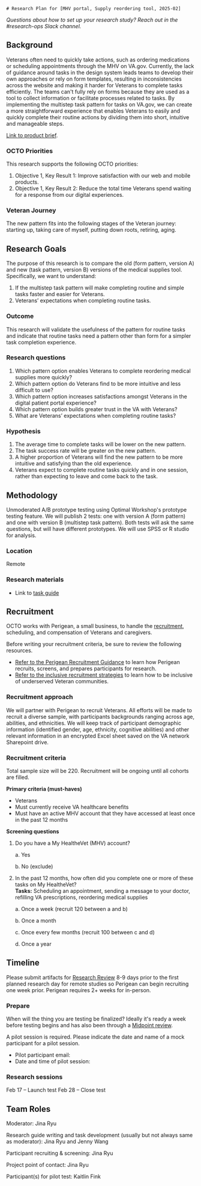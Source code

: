 
	# Research Plan for [MHV portal, Supply reordering tool, 2025-02]
*Questions about how to set up your research study? Reach out in the #research-ops Slack channel.* 

## Background
Veterans often need to quickly take actions, such as ordering medications or scheduling appointments through the MHV on VA.gov. Currently, the lack of guidance around tasks in the design system leads teams to develop their own approaches or rely on form templates, resulting in inconsistencies across the website and making it harder for Veterans to complete tasks efficiently. The teams can't fully rely on forms because they are used as a tool to collect information or facilitate processes related to tasks. By implementing the multistep task pattern for tasks on VA.gov, we can create a more straightforward experience that enables Veterans to easily and quickly complete their routine actions by dividing them into short, intuitive and manageable steps.  

[Link to product brief](https://github.com/department-of-veterans-affairs/va.gov-team/tree/master/products/health-care/supply-reordering-tool#medical-supplies-product-outlineoverview).

### OCTO Priorities 

This research supports the following OCTO priorities: 
1. Objective 1, Key Result 1: Improve satisfaction with our web and mobile products. 
2. Objective 1, Key Result 2: Reduce the total time Veterans spend waiting for a response from our digital experiences. 

### Veteran Journey
The new pattern fits into the following stages of the Veteran journey: starting up, taking care of myself, putting down roots, retiring, aging. 

## Research Goals	
The purpose of this research is to compare the old (form pattern, version A) and new (task pattern, version B) versions of the medical supplies tool. Specifically, we want to understand:  
1. If the multistep task pattern will make completing routine and simple tasks faster and easier for Veterans. 
2. Veterans’ expectations when completing routine tasks. 

### Outcome
This research will validate the usefulness of the pattern for routine tasks and indicate that routine tasks need a pattern other than form for a simpler task completion experience.    

### Research questions
1. Which pattern option enables Veterans to complete reordering medical supplies more quickly?  
2. Which pattern option do Veterans find to be more intuitive and less difficult to use? 
3. Which pattern option increases satisfactions amongst Veterans in the digital patient portal experience? 
4. Which pattern option builds greater trust in the VA with Veterans? 
5. What are Veterans’ expectations when completing routine tasks?  

### Hypothesis
1. The average time to complete tasks will be lower on the new pattern. 
2. The task success rate will be greater on the new pattern. 
3. A higher proportion of Veterans will find the new pattern to be more intuitive and satisfying than the old experience. 
4. Veterans expect to complete routine tasks quickly and in one session, rather than expecting to leave and come back to the task.  

## Methodology	
Unmoderated A/B prototype testing using Optimal Workshop's prototype testing feature. We will publish 2 tests: one with version A (form pattern) and one with version B (multistep task pattern). Both tests will ask the same questions, but will have different prototypes. We will use SPSS or R studio for analysis. 

### Location
Remote

### Research materials
- Link to [task guide](https://github.com/department-of-veterans-affairs/va.gov-team/blob/master/products/health-care/supply-reordering-tool/research/2025-02%20Multistep%20task%20pattern%20research/taskscript.md)
	
## Recruitment	

OCTO works with Perigean, a small business, to handle the [recruitment](https://veteranusability.us/), scheduling, and compensation of Veterans and caregivers. 

Before writing your recruitment criteria, be sure to review the following resources. 
- [Refer to the Perigean Recruitment Guidance](https://depo-platform-documentation.scrollhelp.site/research-design/recruiting-participants) to learn how Perigean recruits, screens, and prepares participants for research. 
- [Refer to the inclusive recruitment strategies](https://github.com/department-of-veterans-affairs/va.gov-team/blob/master/teams/vsa/accessibility/research/recruitment.md) to learn how to be inclusive of underserved Veteran communities.

### Recruitment approach
We will partner with Perigean to recruit Veterans. All efforts will be made to recruit a diverse sample, with participants backgrounds ranging across age, abilities, and ethnicities. We will keep track of participant demographic information (identified gender, age, ethnicity, cognitive abilities) and other relevant information in an encrypted Excel sheet saved on the VA network Sharepoint drive.  

### Recruitment criteria
Total sample size will be 220. Recruitment will be ongoing until all cohorts are filled. 

**Primary criteria (must-haves)**

- Veterans  
- Must currently receive VA healthcare benefits
- Must have an active MHV account that they have accessed at least once in the past 12 months 

**Screening questions**

1. Do you have a My HealtheVet (MHV) account? 

	a. Yes 
	
	b. No (exclude) 

2. In the past 12 months, how often did you complete one or more of these tasks on My HealtheVet?  
**Tasks:** Scheduling an appointment, sending a message to your doctor, refilling VA prescriptions, reordering medical supplies

	a. Once a week (recruit 120 between a and b)  
	
	b. Once a month  
	
	c. Once every few months (recruit 100 between c and d)  
	
	d. Once a year 

## Timeline
Please submit artifacts for [Research Review](https://depo-platform-documentation.scrollhelp.site/collaboration-cycle/Research-review.1781891143.html) 8-9 days prior to the first planned research day for remote studies so Perigean can begin recruiting one week prior. Perigean requires 2+ weeks for in-person. 

### Prepare
When will the thing you are testing be finalized? Ideally it's ready a week before testing begins and has also been through a [Midpoint review](https://depo-platform-documentation.scrollhelp.site/collaboration-cycle/Midpoint-review.1781039167.html).

A pilot session is required. Please indicate the date and name of a mock participant for a pilot session. 
* Pilot participant email:
* Date and time of pilot session: 

### Research sessions
Feb 17 – Launch test 
Feb 28 – Close test 
	
## Team Roles	
Moderator: Jina Ryu

Research guide writing and task development (usually but not always same as moderator): Jina Ryu and Jenny Wang 

Participant recruiting & screening: Jina Ryu

Project point of contact: Jina Ryu

Participant(s) for pilot test: Kaitlin Fink
